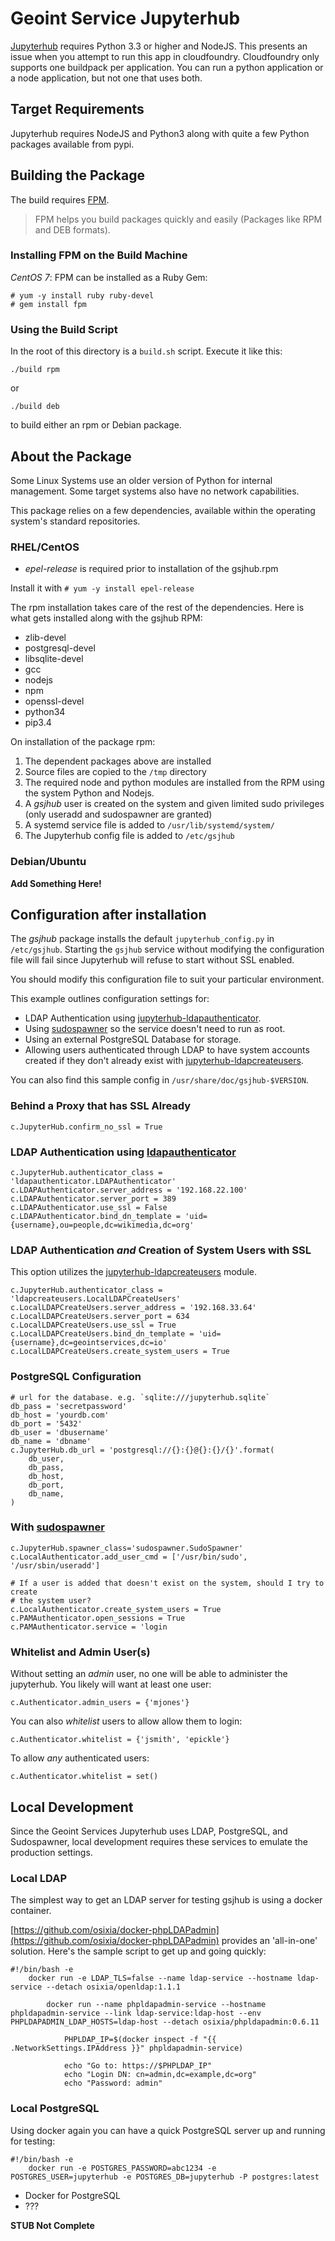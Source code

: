 # Geoint Service Jupyterhub

[Jupyterhub](https://github.com/jupyterhub/jupyterhub) requires Python 3.3 or
higher and NodeJS. This presents an issue when you attempt to run this app
in cloudfoundry. Cloudfoundry only supports one buildpack per application. 
You can run a python application or a node application, but not one that uses 
both.

## Target Requirements
Jupyterhub requires NodeJS and Python3 along with quite a few Python packages
available from pypi.

## Building the Package
The build requires [FPM](https://github.com/jordansissel/fpm).

> FPM helps you build packages quickly and easily (Packages like RPM and DEB formats).

### Installing FPM on the Build Machine
*CentOS 7*:
FPM can be installed as a Ruby Gem:

    # yum -y install ruby ruby-devel
    # gem install fpm

### Using the Build Script
In the root of this directory is a `build.sh` script. Execute it like this:

    ./build rpm

or

    ./build deb

to build either an rpm or Debian package.

## About the Package
Some Linux Systems use an older version of Python for internal management.
Some target systems also have no network capabilities.

This package relies on a few dependencies, available within the operating
system's standard repositories.

### RHEL/CentOS
- *epel-release* is required prior to installation of the gsjhub.rpm

Install it with `# yum -y install epel-release`

The rpm installation takes care of the rest of the dependencies. Here is what
gets installed along with the gsjhub RPM:

- zlib-devel
- postgresql-devel
- libsqlite-devel
- gcc
- nodejs
- npm
- openssl-devel
- python34
- pip3.4 

On installation of the package rpm:

1. The dependent packages above are installed
2. Source files are copied to the `/tmp` directory
3. The required node and python modules are installed from the RPM using the 
system Python and Nodejs.
4. A _gsjhub_ user is created on the system and given limited sudo privileges (only useradd and sudospawner are granted)
5. A systemd service file is added to `/usr/lib/systemd/system/`
6. The Jupyterhub config file is added to `/etc/gsjhub`

### Debian/Ubuntu
**Add Something Here!**

## Configuration after installation

The _gsjhub_ package installs the default `jupyterhub_config.py` in `/etc/gsjhub`.
Starting the `gsjhub` service without modifying the configuration file will fail
since Jupyterhub will refuse to start without SSL enabled. 

You should modify this configuration file to suit your particular environment.

This example outlines configuration settings for:

- LDAP Authentication using [jupyterhub-ldapauthenticator](https://pypi.python.org/pypi/jupyterhub-ldapauthenticator/1.0).
- Using [sudospawner](https://github.com/jupyterhub/sudospawner) so the service 
doesn't need to run as root.
- Using an external PostgreSQL Database for storage.
- Allowing users authenticated through LDAP to have system accounts created
if they don't already exist with [jupyterhub-ldapcreateusers](https://pypi.python.org/pypi/jupyterhub-ldapcreateusers).

You can also find this sample config in `/usr/share/doc/gsjhub-$VERSION`.

### Behind a Proxy that has SSL Already

```
c.JupyterHub.confirm_no_ssl = True
```

### LDAP Authentication using [ldapauthenticator](https://github.com/jupyterhub/ldapauthenticator)

```
c.JupyterHub.authenticator_class = 'ldapauthenticator.LDAPAuthenticator'
c.LDAPAuthenticator.server_address = '192.168.22.100'
c.LDAPAuthenticator.server_port = 389
c.LDAPAuthenticator.use_ssl = False
c.LDAPAuthenticator.bind_dn_template = 'uid={username},ou=people,dc=wikimedia,dc=org'
```

### LDAP Authentication _and_ Creation of System Users with SSL

This option utilizes the [jupyterhub-ldapcreateusers](https://pypi.python.org/pypi?%3Aaction=pkg_edit&name=jupyterhub-ldapcreateusers) module.

```
c.JupyterHub.authenticator_class = 'ldapcreateusers.LocalLDAPCreateUsers'
c.LocalLDAPCreateUsers.server_address = '192.168.33.64'
c.LocalLDAPCreateUsers.server_port = 634
c.LocalLDAPCreateUsers.use_ssl = True
c.LocalLDAPCreateUsers.bind_dn_template = 'uid={username},dc=geointservices,dc=io'
c.LocalLDAPCreateUsers.create_system_users = True
```

### PostgreSQL Configuration

```
# url for the database. e.g. `sqlite:///jupyterhub.sqlite`
db_pass = 'secretpassword'
db_host = 'yourdb.com'
db_port = '5432'
db_user = 'dbusername'
db_name = 'dbname'
c.JupyterHub.db_url = 'postgresql://{}:{}@{}:{}/{}'.format(
    db_user,
    db_pass,
    db_host,
    db_port,
    db_name,
)
```

### With [sudospawner](https://github.com/jupyterhub/sudospawner)

```
c.JupyterHub.spawner_class='sudospawner.SudoSpawner'
c.LocalAuthenticator.add_user_cmd = ['/usr/bin/sudo', '/usr/sbin/useradd']

# If a user is added that doesn't exist on the system, should I try to create
# the system user?
c.LocalAuthenticator.create_system_users = True
c.PAMAuthenticator.open_sessions = True
c.PAMAuthenticator.service = 'login
```

### Whitelist and Admin User(s)
Without setting an _admin_ user, no one will be able to administer the
jupyterhub. You likely will want at least one user:

```
c.Authenticator.admin_users = {'mjones'}
```

You can also _whitelist_ users to allow allow them to login:

```
c.Authenticator.whitelist = {'jsmith', 'epickle'}
```

To allow _any_ authenticated users:

```
c.Authenticator.whitelist = set()
```

## Local Development
Since the Geoint Services Jupyterhub uses LDAP, PostgreSQL, and Sudospawner, local
development requires these services to emulate the production settings.

### Local LDAP
The simplest way to get an LDAP server for testing gsjhub is using a docker
container.

[https://github.com/osixia/docker-phpLDAPadmin](https://github.com/osixia/docker-phpLDAPadmin)
provides an 'all-in-one' solution. Here's the sample script to get up and going quickly:

    #!/bin/bash -e
        docker run -e LDAP_TLS=false --name ldap-service --hostname ldap-service --detach osixia/openldap:1.1.1
    
            docker run --name phpldapadmin-service --hostname phpldapadmin-service --link ldap-service:ldap-host --env PHPLDAPADMIN_LDAP_HOSTS=ldap-host --detach osixia/phpldapadmin:0.6.11
    
                PHPLDAP_IP=$(docker inspect -f "{{ .NetworkSettings.IPAddress }}" phpldapadmin-service)
    
                echo "Go to: https://$PHPLDAP_IP"
                echo "Login DN: cn=admin,dc=example,dc=org"
                echo "Password: admin"

### Local PostgreSQL
Using docker again you can have a quick PostgreSQL server up and running for testing:

    #!/bin/bash -e
        docker run -e POSTGRES_PASSWORD=abc1234 -e POSTGRES_USER=jupyterhub -e POSTGRES_DB=jupyterhub -P postgres:latest
- Docker for PostgreSQL
- ???

**STUB Not Complete**
